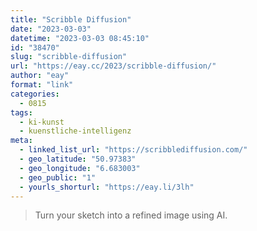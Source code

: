```yaml
---
title: "Scribble Diffusion"
date: "2023-03-03"
datetime: "2023-03-03 08:45:10"
id: "38470"
slug: "scribble-diffusion"
url: "https://eay.cc/2023/scribble-diffusion/"
author: "eay"
format: "link"
categories:
  - 0815
tags:
  - ki-kunst
  - kuenstliche-intelligenz
meta:
  - linked_list_url: "https://scribblediffusion.com/"
  - geo_latitude: "50.97383"
  - geo_longitude: "6.683003"
  - geo_public: "1"
  - yourls_shorturl: "https://eay.li/3lh"
---
```


> Turn your sketch into a refined image using AI.
